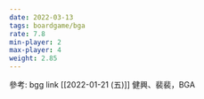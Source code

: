 ```yaml
---
date: 2022-03-13
tags: boardgame/bga
rate: 7.8
min-player: 2
max-player: 4
weight: 2.85
---
```


參考: bgg link
[[2022-01-21 (五)]] 健興、裴裴，BGA